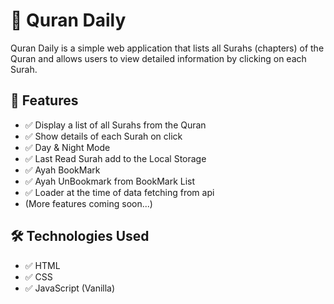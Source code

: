 # 📖 Quran Daily
Quran Daily is a simple web application that lists all Surahs (chapters) of the Quran and allows users to view detailed information by clicking on each Surah.

## 🚀 Features
- ✅ Display a list of all Surahs from the Quran
- ✅ Show details of each Surah on click
- ✅ Day & Night Mode
- ✅ Last Read Surah add to the Local Storage
- ✅ Ayah BookMark
- ✅ Ayah UnBookmark from BookMark List
- ✅ Loader at the time of data fetching from api
- (More features coming soon...)


## 🛠️ Technologies Used

- ✅ HTML
- ✅ CSS
- ✅ JavaScript (Vanilla)